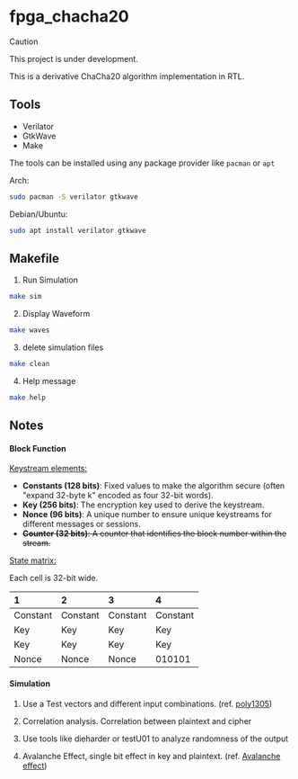 # fpga_chacha20

> [!caution]
> This project is under development.

This is a derivative ChaCha20 algorithm implementation in RTL.



## Tools

- Verilator
- GtkWave
- Make

The tools can be installed using any package provider like `pacman` or `apt`

Arch:
```bash
sudo pacman -S verilator gtkwave
```
Debian/Ubuntu:
```bash
sudo apt install verilator gtkwave
```


## Makefile

1) Run Simulation

```bash
make sim
```
2) Display Waveform

```bash
make waves
```

3) delete simulation files

```bash
make clean
```

4) Help message

```bash
make help
```

## Notes


#### Block Function

<u>Keystream elements:</u>

- __Constants (128 bits)__: Fixed values to make the algorithm secure (often "expand 32-byte k" encoded as four 32-bit words).
- __Key (256 bits)__: The encryption key used to derive the keystream.
- __Nonce (96 bits)__: A unique number to ensure unique keystreams for different messages or sessions.
- ~~__Counter (32 bits)__: A counter that identifies the block number within the stream.~~


<u>State matrix:</u>

Each cell is 32-bit wide.

| 1         | 2        | 3        | 4        |
| :-------  | :------- | :--      | :--      |
| Constant  | Constant | Constant | Constant |
| Key       | Key      | Key      | Key      |
| Key       | Key      | Key      | Key      |
| Nonce     | Nonce    | Nonce    | 010101   |


#### Simulation

1) Use a Test vectors and different input combinations. (ref. [poly1305])

[poly1305]: https://datatracker.ietf.org/doc/html/draft-agl-tls-chacha20poly1305-04#section-7

2) Correlation analysis. Correlation between plaintext and cipher

3) Use tools like dieharder or testU01 to analyze randomness of the output

4) Avalanche Effect, single bit effect in key and plaintext. (ref. [Avalanche effect])

[Avalanche effect]: https://www.geeksforgeeks.org/avalanche-effect-in-cryptography/
